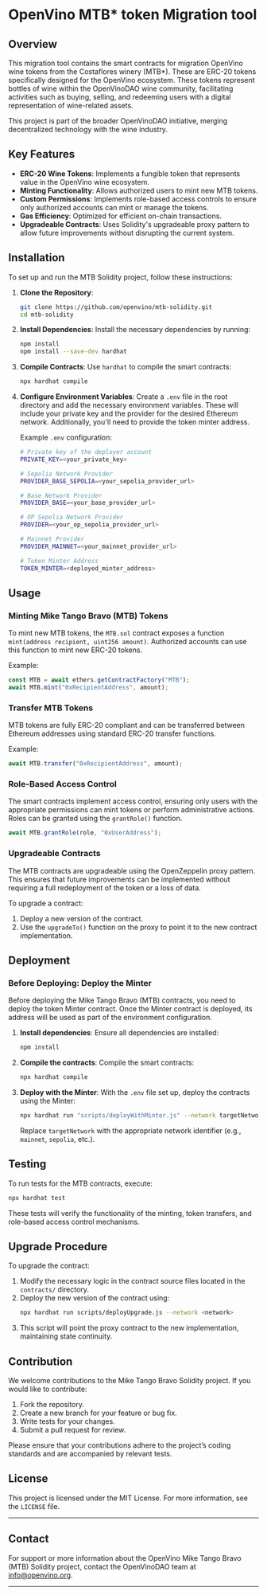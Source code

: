# OpenVino MTB* token Migration tool

## Overview

This migration tool contains the smart contracts for migration OpenVino wine tokens from the Costaflores winery (MTB*). These are ERC-20 tokens specifically designed for the OpenVino ecosystem. These tokens represent bottles of wine within the OpenVinoDAO wine community, facilitating activities such as buying, selling, and redeeming users with a digital representation of wine-related assets.

This project is part of the broader OpenVinoDAO initiative, merging decentralized technology with the wine industry.

## Key Features

- **ERC-20 Wine Tokens**: Implements a fungible token that represents value in the OpenVino wine ecosystem.
- **Minting Functionality**: Allows authorized users to mint new MTB tokens.
- **Custom Permissions**: Implements role-based access controls to ensure only authorized accounts can mint or manage the tokens.
- **Gas Efficiency**: Optimized for efficient on-chain transactions.
- **Upgradeable Contracts**: Uses Solidity's upgradeable proxy pattern to allow future improvements without disrupting the current system.

## Installation

To set up and run the MTB Solidity project, follow these instructions:

1. **Clone the Repository**:
   ```bash
   git clone https://github.com/openvino/mtb-solidity.git
   cd mtb-solidity
   ```

2. **Install Dependencies**:
   Install the necessary dependencies by running:
   ```bash
   npm install
   npm install --save-dev hardhat
   ```

3. **Compile Contracts**:
   Use `hardhat` to compile the smart contracts:
   ```bash
   npx hardhat compile
   ```

4. **Configure Environment Variables**:
   Create a `.env` file in the root directory and add the necessary environment variables. These will include your private key and the provider for the desired Ethereum network. Additionally, you'll need to provide the token minter address.

   Example `.env` configuration:
   ```bash
   # Private key of the deployer account
   PRIVATE_KEY=<your_private_key>
   
   # Sepolia Network Provider
   PROVIDER_BASE_SEPOLIA=<your_sepolia_provider_url>
   
   # Base Network Provider
   PROVIDER_BASE=<your_base_provider_url>
   
   # OP Sepolia Network Provider
   PROVIDER=<your_op_sepolia_provider_url>
   
   # Mainnet Provider
   PROVIDER_MAINNET=<your_mainnet_provider_url>
   
   # Token Minter Address
   TOKEN_MINTER=<deployed_minter_address>
   ```

## Usage

### Minting Mike Tango Bravo (MTB) Tokens

To mint new MTB tokens, the `MTB.sol` contract exposes a function `mint(address recipient, uint256 amount)`. Authorized accounts can use this function to mint new ERC-20 tokens.

Example:
```javascript
const MTB = await ethers.getContractFactory("MTB");
await MTB.mint("0xRecipientAddress", amount);
```

### Transfer MTB Tokens

MTB tokens are fully ERC-20 compliant and can be transferred between Ethereum addresses using standard ERC-20 transfer functions.

Example:
```javascript
await MTB.transfer("0xRecipientAddress", amount);
```

### Role-Based Access Control

The smart contracts implement access control, ensuring only users with the appropriate permissions can mint tokens or perform administrative actions. Roles can be granted using the `grantRole()` function.

```javascript
await MTB.grantRole(role, "0xUserAddress");
```

### Upgradeable Contracts

The MTB contracts are upgradeable using the OpenZeppelin proxy pattern. This ensures that future improvements can be implemented without requiring a full redeployment of the token or a loss of data.

To upgrade a contract:
1. Deploy a new version of the contract.
2. Use the `upgradeTo()` function on the proxy to point it to the new contract implementation.

## Deployment

### Before Deploying: Deploy the Minter

Before deploying the Mike Tango Bravo (MTB) contracts, you need to deploy the token Minter contract. Once the Minter contract is deployed, its address will be used as part of the environment configuration.

1. **Install dependencies**:
   Ensure all dependencies are installed:
   ```bash
   npm install
   ```

2. **Compile the contracts**:
   Compile the smart contracts:
   ```bash
   npx hardhat compile
   ```

3. **Deploy with the Minter**:
   With the `.env` file set up, deploy the contracts using the Minter:
   ```bash
   npx hardhat run "scripts/deployWithMinter.js" --network targetNetwork
   ```

   Replace `targetNetwork` with the appropriate network identifier (e.g., `mainnet`, `sepolia`, etc.).

## Testing

To run tests for the MTB contracts, execute:
```bash
npx hardhat test
```

These tests will verify the functionality of the minting, token transfers, and role-based access control mechanisms.

## Upgrade Procedure

To upgrade the contract:

1. Modify the necessary logic in the contract source files located in the `contracts/` directory.
2. Deploy the new version of the contract using:
   ```bash
   npx hardhat run scripts/deployUpgrade.js --network <network>
   ```
3. This script will point the proxy contract to the new implementation, maintaining state continuity.

## Contribution

We welcome contributions to the Mike Tango Bravo Solidity project. If you would like to contribute:

1. Fork the repository.
2. Create a new branch for your feature or bug fix.
3. Write tests for your changes.
4. Submit a pull request for review.

Please ensure that your contributions adhere to the project’s coding standards and are accompanied by relevant tests.

## License

This project is licensed under the MIT License. For more information, see the `LICENSE` file.

---

## Contact

For support or more information about the OpenVino Mike Tango Bravo (MTB) Solidity project, contact the OpenVinoDAO team at [info@openvino.org](mailto:info@openvino.org).

---
